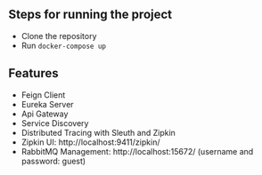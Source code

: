 ## Steps for running the project
- Clone the repository
- Run ```docker-compose up```

## Features
- Feign Client
- Eureka Server
- Api Gateway
- Service Discovery
- Distributed Tracing with Sleuth and Zipkin
- Zipkin UI: http://localhost:9411/zipkin/
- RabbitMQ Management: http://localhost:15672/ (username and password: guest)